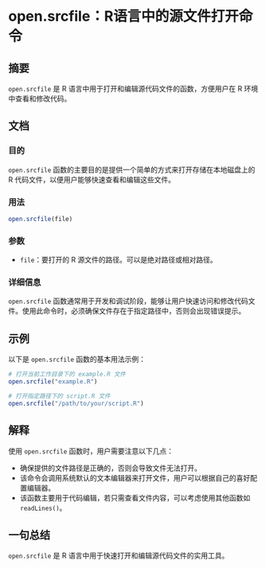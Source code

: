 <!--
Meta Description: # open.srcfile：R语言中的源文件打开命令 ## 摘要 `open.srcfile` 是 R 语言中用于打开和编辑源代码文件的函数，方便用户在 R 环境中查看和修改代码。 ## 文档 ### 目的 `open.srcfile` 函数的主要目的是提供一个简单的方式来打开存储在本地磁盘上的 ...
Meta Keywords: open, srcfile, file, example, script
-->

# open.srcfile：R语言中的源文件打开命令

## 摘要
`open.srcfile` 是 R 语言中用于打开和编辑源代码文件的函数，方便用户在 R 环境中查看和修改代码。

## 文档
### 目的
`open.srcfile` 函数的主要目的是提供一个简单的方式来打开存储在本地磁盘上的 R 代码文件，以便用户能够快速查看和编辑这些文件。

### 用法
```R
open.srcfile(file)
```

### 参数
- `file`：要打开的 R 源文件的路径。可以是绝对路径或相对路径。

### 详细信息
`open.srcfile` 函数通常用于开发和调试阶段，能够让用户快速访问和修改代码文件。使用此命令时，必须确保文件存在于指定路径中，否则会出现错误提示。

## 示例
以下是 `open.srcfile` 函数的基本用法示例：

```R
# 打开当前工作目录下的 example.R 文件
open.srcfile("example.R")

# 打开指定路径下的 script.R 文件
open.srcfile("/path/to/your/script.R")
```

## 解释
使用 `open.srcfile` 函数时，用户需要注意以下几点：
- 确保提供的文件路径是正确的，否则会导致文件无法打开。
- 该命令会调用系统默认的文本编辑器来打开文件，用户可以根据自己的喜好配置编辑器。
- 该函数主要用于代码编辑，若只需查看文件内容，可以考虑使用其他函数如 `readLines()`。

## 一句总结
`open.srcfile` 是 R 语言中用于快速打开和编辑源代码文件的实用工具。